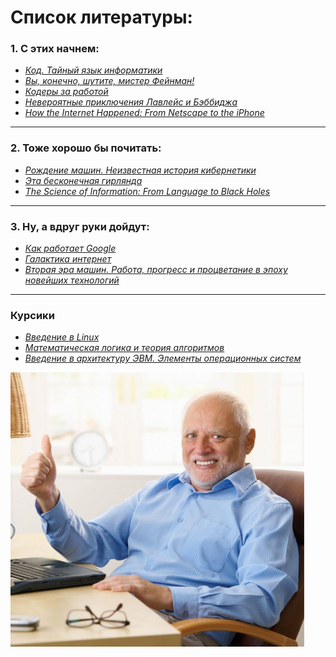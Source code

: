 **Список литературы:**
========================

### **1. С этих начнем:**

* *[Код. Тайный язык информатики](https://www.goodreads.com/book/show/27154723?from_search=true&from_srp=true&qid=EtiTsu3vRj&rank=1)*
* *[Вы, конечно, шутите, мистер Фейнман!](https://www.goodreads.com/book/show/18520608?from_search=true&from_srp=true&qid=ZtHCuCJan6&rank=1)*
* *[Кодеры за работой](https://www.goodreads.com/book/show/28446778?ac=1&from_search=true&qid=3CCU2lfXTV&rank=1)*
* *[Невероятные приключения Лавлейс и Бэббиджа](https://www.goodreads.com/book/show/36404974?ac=1&from_search=true&qid=phVEY93ww5&rank=1)*
* *[How the Internet Happened: From Netscape to the iPhone](https://www.goodreads.com/book/show/38212134-how-the-internet-happened?ac=1&from_search=true&qid=h5CGlfe7ra&rank=1)*

***

### **2. Тоже хорошо бы почитать:**

* *[Рождение машин. Неизвестная история кибернетики](https://www.goodreads.com/book/show/48583829?ac=1&from_search=true&qid=AtVE0F7NHg&rank=1)*
* *[Эта бесконечная гирлянда](https://www.goodreads.com/book/show/12544124?ac=1&from_search=true&qid=hmp5KvFzch&rank=1)*
* *[The Science of Information: From Language to Black Holes](https://www.goodreads.com/book/show/41042248-the-science-of-information)*

***

### **3. Ну, а вдруг руки дойдут:**

* *[Как работает Google](https://www.goodreads.com/book/show/25849858-google?from_search=true&from_srp=true&qid=BuTil5LnJw&rank=1)*
* *[Галактика интернет](https://www.goodreads.com/book/show/4589748?ac=1&from_search=true&qid=Rfu2O1NcVU&rank=1)*
* *[Вторая эра машин. Работа, прогресс и процветание в эпоху новейших технологий](https://www.goodreads.com/book/show/42287722?ac=1&from_search=true&qid=Ljz1K9iaOA&rank=1)*

***

### Курсики

* *[Введение в Linux](https://stepik.org/course/73/promo)*
* *[Математическая логика и теория алгоритмов](https://stepik.org/course/48679/promo)*
* *[Введение в архитектуру ЭВМ. Элементы операционных систем](https://stepik.org/course/253/promo)*

![](../images/ded.png )

